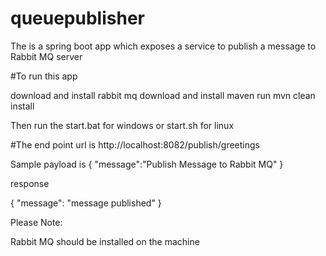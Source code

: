 # queuepublisher


The is a spring boot app which exposes a service to publish a message to Rabbit MQ server

#To run this app 

download and install rabbit mq
download and install maven
run mvn clean install

Then run the start.bat for windows or start.sh for linux

#The end point url is
http://localhost:8082/publish/greetings

Sample payload is
{
 "message":"Publish Message to Rabbit MQ" 
}

response 

{
"message": "message published"
}

Please Note:

Rabbit MQ should be installed on the machine
